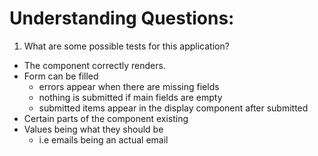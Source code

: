 # Understanding Questions:
1. What are some possible tests for this application?
* The component correctly renders.
* Form can be filled
  * errors appear when there are missing fields
  * nothing is submitted if main fields are empty
  * submitted items appear in the display component after submitted
* Certain parts of the component existing
* Values being what they should be
  * i.e emails being an actual email